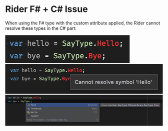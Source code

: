 # Rider F# + C# Issue

When using the F# type with the custom attribute applied, the Rider cannot resolve these types in the C# part:

![1](1.png?raw=true)
![2](2.png?raw=true)
![3](3.png?raw=true)
